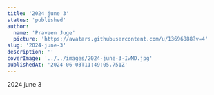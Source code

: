 ```yaml
---
title: '2024 june 3'
status: 'published'
author:
  name: 'Praveen Juge'
  picture: 'https://avatars.githubusercontent.com/u/13696888?v=4'
slug: '2024-june-3'
description: ''
coverImage: '../../images/2024-june-3-IwMD.jpg'
publishedAt: '2024-06-03T11:49:05.751Z'
---
```


2024 june 3